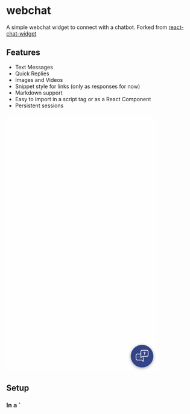 # webchat

A simple webchat widget to connect with a chatbot. Forked from [react-chat-widget](https://github.com/Wolox/react-chat-widget)
## Features

- Text Messages 
- Quick Replies
- Images and Videos
- Snippet style for links (only as responses for now)
- Markdown support
- Easy to import in a script tag or as a React Component
- Persistent sessions

![demonstration](./assets/chat-demonstration.gif)

## Setup

### In a `<script> tag 

In your `<body/>`:
```javascript
<div id="webchat"/>
<script src="https://storage.googleapis.com/mrbot-cdn/webchat-0.5.0.js"></script>
<script>
  WebChat.default.init({
    selector: "#webchat",
    initPayload: "/get_started",
    interval: 1000, // 1000 ms between each message
    customData: {"userId": "123"}, // arbitrary custom data. Stay minimal as this will be added to the socket
    socketUrl: "http://localhost:5500",
    socketPath: "/socket.io/",
    title: "Title",
    subtitle: "Subtitle",
    inputTextFieldHint: "Type a message...",
    connectingText: "Waiting for server...",
    fullScreenMode: false,
    profileAvatar: "http://to.avat.ar",
    params: {
      images: {
        dims: {
          width: 300,
          height: 200,
        }
      },
      storage: "local"
    }
  })
</script>
```

About images: `width` and `height` define the size in pixels that images in messages are crop-scaled to. If not present, the image will scale to the maximum width of the container and the image.

It is recommended to use a particular version (i.e. "webchat-<version>.js") however the file "webchat-latest.js"
is also available and is updated continuously with the latest version.

### As a React component

Install the package from GitHub by running:
```bash
npm install mrbot-ai/rasa-webchat
```

Then once it is installed it can be implemented as follows. 

```javascript
import { Widget } from 'rasa-webchat';

function CustomWidget = () => {
  return (
    <Widget
      interval={2000}
      initPayload={"/get_started"}
      socketUrl={"http://localhost:5500"}
      socketPath={"/socket.io/"}
      title={"Title"}
      inputTextFieldHint={"Type a message..."}
      connectingText={"Waiting for server..."}
      embedded={true}
      params={{
        images: {
          dims: {
            width: 300,
            height: 200
          }
        },
        storage: "local"
      }}
    />
  )
}
```

- Make sure to have the prop `embedded`
set to `true` if you don't want to see the launcher.

### Backend

#### Rasa Core

Use the SocketIOInput channel: See [instructions in the Rasa Core documentation](https://rasa.com/docs/core/connectors/#socketio-connector)

#### Others
Your backend must expose a socket with [socket.io](http://socket.io)

### Receiving messages from the chat

```python
@socketio.on('user_uttered')
    def handle_message(message):
        # do something
```          

### Sending messages from the backend to the chat widget

##### sending plain text

```python
emit('bot_uttered', {"text": "hello"}, room=session_id)
```

##### sending quick replies

```python
message = {
  "text": "Happy?",
  "quick_replies":[
    {"title":"Yes", "payload":"/affirm"},
    {"title":"No", "payload":"/deny"}
  ]}
emit('bot_uttered', message, room=socket_id)
```

##### sending a link Snippet

Admittedly a bit far fetched, thinking that Snippets would evolve to carousels
of generic templates :)

```python
message = {
  "attachment":{
    "type":"template",
    "payload":{
      "template_type":"generic",
      "elements":[
        {
          "title":"Title",
          "buttons":[ {
            "title":"Link name",
            "url": "http://link.url"
          }
        ]
      }
    ]
  }
}
}    
emit('bot_uttered', message, room=socket_id)
```

##### sending a Video Message

```python
message = {
  "attachment":{
    "type":"video",
    "payload":{
      "title":"Link name",
      "src": "https://www.youtube.com/watch?v=f3EbDbm8XqY"
    }
  }
}  
emit('bot_uttered', message, room=socket_id)
```

##### sending an Image Message

```python
message = {
      "attachment":{
        "type":"image",
        "payload":{
          "title":"Link name",
          "src": "https://encrypted-tbn0.gstatic.com/images?q=tbn:ANd9GcT_IX5FSDQLrwm9qvuXu_g7R9t_-3yBSycZ8OxpRXvMDaTAeBEW"
        }
      }
    }
emit('bot_uttered', message, room=socket_id)
```


## Usage

### Session Persistence

`storage` specifies the location where the the conversation and state of the WebChat is stored in the browser's storage. 

`storage: "session"` defines the state to be stored in the session storage. The session storage persists on reload of the page, and is cleared after the browser or tab is closed, or when `sessionStorage.clear()`is called.

`storage: "local"` defines the state to be stored in the local stoage. The local storage persists after the the browser is closed, and is cleared when the cookies of the browser are cleared, or when `localStorage.clear()`is called.



## API

| Method                  |  Description                                                                                                       |
|-------------------------|--------------------------------------------------------------------------------------------------------------------|
| WebChat.toggle()        | Toggle the open/close state of the chat window, send initPayload if webchat is not initialized and is toggled open |
| WebChat.open()          | Open the chat window, send initPayload if webchat is not initialized                                               |
| WebChat.close()         | Close the chat window                                                                                              |
| WebChat.isOpen()     | Get the open/closed state of the widget                                                                               |
| WebChat.show()          | Show the chat widget, send initPayload if the chat is in open state and not initialized                            |
| WebChat.hide()          | Hide the chat widget                                                                                               |
| WebChat.isVisible()     | Get the shown/hidden state of the widget                                                                           |



## Styles

hierarchy:
```
.conversation-container
  |-- .header
        |-- .title
        |-- .close-function
        |-- .loading
  |-- .messages-container
        |-- .message
              |-- .client
              |-- .response
        |-- .replies
              |-- .reply
              |-- .response
        |-- .snippet
              |-- .snippet-title
              |-- .snippet-details
              |-- .link
        |-- .imageFrame
        |-- .videoFrame
  |-- .sender
        |-- .new-message
        |-- .send
```

| Class                   |  Description                                                        |
|-------------------------|---------------------------------------------------------------------|
| .widget-container       | The div containing the chatbox of the default version               |
| .widget-embedded        | div of the embedded chatbox (using embedded prop)                   |
| .full-screen            | div of the fullscreen chatbox (using fullScreenMode prop)           |
| .conversation-container | the parent div containing the header, message-container and sender  |
| .messages-container     | the central area where the messages appear                          |
| .sender                 | div of the bottom area which prompts user input                     |
| .new-message            | the text input element of sender                                    |
| .send                   | the send icon element of sender                                     |
| .header                 | div of the top area with the chatbox header                         |
| .title                  | the title element of the header                                     |
| .close-button           | the close icon of the header                                        |
| .loading                | the loading status element of the header                            |
| .message                | the boxes holding the messages of client and response               |
| .replies                | the area that gives quick reply options                             |
| .snippet                | a component for describing links                                    |
| .imageFrame             | a container for sending images                                      |
| .videoFrame             | a container for sending video                                       |


## Contributors
[@PHLF](https://github.com/phlf)
[@znat](https://github.com/znat)
[@TheoTomalty](https://github.com/TheoTomalty)
[@Hub4IT](https://github.com/Hub4IT)
[@dliuproduction](https://github.com/dliuproduction)
